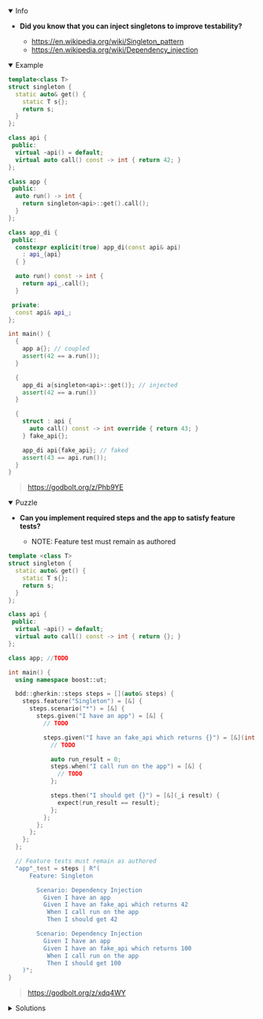 <details open><summary>Info</summary><p>

* **Did you know that you can inject singletons to improve testability?**

  * https://en.wikipedia.org/wiki/Singleton_pattern
  * https://en.wikipedia.org/wiki/Dependency_injection

</p></details><details open><summary>Example</summary><p>

```cpp
template<class T>
struct singleton {
  static auto& get() {
    static T s{};
    return s;
  }
};

class api {
 public:
  virtual ~api() = default;
  virtual auto call() const -> int { return 42; }
};

class app {
 public:
  auto run() -> int {
    return singleton<api>::get().call();
  }
};

class app_di {
 public:
  constexpr explicit(true) app_di(const api& api)
    : api_{api}
  { }

  auto run() const -> int {
    return api_.call();
  }

 private:
  const api& api_;
};

int main() {
  {
    app a{}; // coupled
    assert(42 == a.run());
  }

  {
    app_di a{singleton<api>::get()}; // injected
    assert(42 == a.run())
  }

  {
    struct : api {
      auto call() const -> int override { return 43; }
    } fake_api{};

    app_di api{fake_api}; // faked
    assert(43 == api.run());
  }
}
```

> https://godbolt.org/z/Phb9YE

</p></details><details open><summary>Puzzle</summary><p>

* **Can you implement required steps and the app to satisfy feature tests?**

  * NOTE: Feature test must remain as authored

```cpp
template <class T>
struct singleton {
  static auto& get() {
    static T s{};
    return s;
  }
};

class api {
 public:
  virtual ~api() = default;
  virtual auto call() const -> int { return {}; }
};

class app; //TODO

int main() {
  using namespace boost::ut;

  bdd::gherkin::steps steps = [](auto& steps) {
    steps.feature("Singleton") = [&] {
      steps.scenario("*") = [&] {
        steps.given("I have an app") = [&] {
          // TODO

          steps.given("I have an fake_api which returns {}") = [&](int value) {
            // TODO

            auto run_result = 0;
            steps.when("I call run on the app") = [&] {
              // TODO
            };

            steps.then("I should get {}") = [&](_i result) {
              expect(run_result == result);
            };
          };
        };
      };
    };
  };

  // Feature tests must remain as authored
  "app"_test = steps | R"(
      Feature: Singleton

        Scenario: Dependency Injection
          Given I have an app
          Given I have an fake_api which returns 42
           When I call run on the app
           Then I should get 42

        Scenario: Dependency Injection
          Given I have an app
          Given I have an fake_api which returns 100
           When I call run on the app
           Then I should get 100
    )";
}
```

> https://godbolt.org/z/xdq4WY

</p></details><details><summary>Solutions</summary><p>
